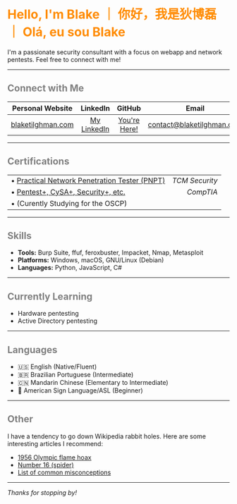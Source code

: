 # <span style="color:darkorange"> Hello, I'm Blake ｜ 你好，我是狄博磊 ｜ Olá, eu sou Blake </span>

I'm a passionate security consultant with a focus on webapp and network pentests.
Feel free to connect with me!

---

## <span style="color:grey"> Connect with Me </span>

<div align="center">

| Personal Website | LinkedIn | GitHub | Email |
| :----------------: | :--------: | :------: | :-----: |
| [blaketilghman.com](https://blaketilghman.com) | [My LinkedIn](https://linkedin.com/in/btilghman) | [You're Here!](https://github.com/blaketilghman) | [contact@blaketilghman.com](mailto:contact@blaketilghman.com) | 

</div>
<!-- 
- **Personal Website:** [blaketilghman.com](https://blaketilghman.com)
- **LinkedIn:** [My LinkedIn](https://linkedin.com/in/btilghman)
- **GitHub:** [You're Here!](https://github.com/blaketilghman)
- **Email:** [contact@blaketilghman.com](mailto:contact@blaketilghman.com) 
-->

---

## <span style="color:grey"> Certifications </span>

<div align="center">
    <table width="100%">
    <tr>
        <td align="left"> &bull; <a href="https://www.credential.net/91155ded-c3bd-434e-af8c-d005cea099b9">Practical Network Penetration Tester (PNPT)</a></td>
        <td align="right"><i>TCM Security</i></td>
    </tr>
    <tr>
        <td align="left"> &bull; <a href="https://www.credly.com/users/blake-tilghman">Pentest+, CySA+, Security+, etc.</a></td>
        <td align="right"><i>CompTIA</i></td>
    </tr>
    <tr>
        <td align="left"> &bull; (Curently Studying for the OSCP)</td>
        <td align="right"><i></i></td>
    </tr>
    </table>
</div>

---

## <span style="color:grey"> Skills </span>

- **Tools:** Burp Suite, ffuf, feroxbuster, Impacket, Nmap, Metasploit
- **Platforms:** Windows, macOS, GNU/Linux (Debian)
- **Languages:** Python, JavaScript, C#

---

## <span style="color:grey"> Currently Learning </span>

- Hardware pentesting
- Active Directory pentesting

---

## <span style="color:grey"> Languages </span>

- 🇺🇸 English (Native/Fluent)
- 🇧🇷 Brazilian Portuguese (Intermediate)
- 🇨🇳 Mandarin Chinese (Elementary to Intermediate)
- 🤟 American Sign Language/ASL (Beginner)

---

## <span style="color:grey"> Other </span>

I have a tendency to go down Wikipedia rabbit holes. Here are some interesting articles I recommend:
- [1956 Olympic flame hoax](https://www.google.com/url?sa=t&source=web&rct=j&opi=89978449&url=https://en.wikipedia.org/wiki/1956_Olympic_flame_hoax)
- [Number 16 (spider)](https://www.google.com/url?sa=t&source=web&rct=j&opi=89978449&url=https://en.wikipedia.org/wiki/Number_16_(spider))
- [List of common misconceptions](https://en.wikipedia.org/wiki/List_of_common_misconceptions)

---

*Thanks for stopping by!*

